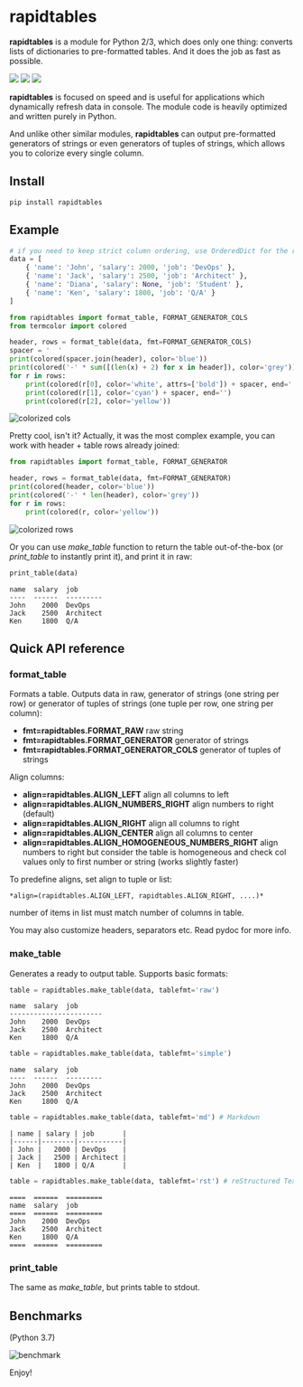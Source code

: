 # rapidtables

**rapidtables** is a module for Python 2/3, which does only one thing: converts
lists of dictionaries to pre-formatted tables. And it does the job as fast as
possible.

<img src="https://img.shields.io/pypi/v/rapidtables.svg" /> <img src="https://img.shields.io/badge/license-MIT-green" /> <img src="https://img.shields.io/badge/python-2.7%20%7C%203.5%20%7C%203.6%20%7C%203.7-blue.svg" />

**rapidtables** is focused on speed and is useful for applications which
dynamically refresh data in console. The module code is heavily optimized and
written purely in Python.

And unlike other similar modules, **rapidtables** can output pre-formatted
generators of strings or even generators of tuples of strings, which allows you
to colorize every single column.

## Install

```shell
pip install rapidtables
```

## Example

```python
# if you need to keep strict column ordering, use OrderedDict for the rows
data = [
    { 'name': 'John', 'salary': 2000, 'job': 'DevOps' },
    { 'name': 'Jack', 'salary': 2500, 'job': 'Architect' },
    { 'name': 'Diana', 'salary': None, 'job': 'Student' },
    { 'name': 'Ken', 'salary': 1800, 'job': 'Q/A' }
]

from rapidtables import format_table, FORMAT_GENERATOR_COLS
from termcolor import colored

header, rows = format_table(data, fmt=FORMAT_GENERATOR_COLS)
spacer = '  '
print(colored(spacer.join(header), color='blue'))
print(colored('-' * sum([(len(x) + 2) for x in header]), color='grey'))
for r in rows:
    print(colored(r[0], color='white', attrs=['bold']) + spacer, end='')
    print(colored(r[1], color='cyan') + spacer, end='')
    print(colored(r[2], color='yellow'))
```

![colorized cols](https://github.com/alttch/rapidtables/blob/master/colored.png?raw=true)

Pretty cool, isn't it? Actually, it was the most complex example, you can
work with header + table rows already joined:

```python
from rapidtables import format_table, FORMAT_GENERATOR

header, rows = format_table(data, fmt=FORMAT_GENERATOR)
print(colored(header, color='blue'))
print(colored('-' * len(header), color='grey'))
for r in rows:
    print(colored(r, color='yellow'))
```

![colorized rows](https://github.com/alttch/rapidtables/blob/master/colored-rows.png?raw=true)

Or you can use *make_table* function to return the table out-of-the-box (or
*print_table* to instantly print it), and print it in raw:

```python
print_table(data)
```

```
name  salary  job
----  ------  ---------
John    2000  DevOps
Jack    2500  Architect
Ken     1800  Q/A
```

## Quick API reference

### format_table

Formats a table. Outputs data in raw, generator of strings (one string per row)
or generator of tuples of strings (one tuple per row, one string per column):

* **fmt=rapidtables.FORMAT_RAW** raw string
* **fmt=rapidtables.FORMAT_GENERATOR** generator of strings
* **fmt=rapidtables.FORMAT_GENERATOR_COLS** generator of tuples of strings

Align columns:

* **align=rapidtables.ALIGN_LEFT** align all columns to left
* **align=rapidtables.ALIGN_NUMBERS_RIGHT** align numbers to right (default)
* **align=rapidtables.ALIGN_RIGHT** align all columns to right
* **align=rapidtables.ALIGN_CENTER** align all columns to center
* **align=rapidtables.ALIGN_HOMOGENEOUS_NUMBERS_RIGHT** align numbers to right
  but consider the table is homogeneous and check col values only to first
  number or string (works slightly faster)

To predefine aligns, set align to tuple or list:

    *align=(rapidtables.ALIGN_LEFT, rapidtables.ALIGN_RIGHT, ....)*

number of items in list must match number of columns in table.

You may also customize headers, separators etc. Read pydoc for more
info.

### make_table

Generates a ready to output table. Supports basic formats:

```python
table = rapidtables.make_table(data, tablefmt='raw')
```
```
name  salary  job
-----------------------
John    2000  DevOps
Jack    2500  Architect
Ken     1800  Q/A
```

```python
table = rapidtables.make_table(data, tablefmt='simple')
```
```
name  salary  job
----  ------  ---------
John    2000  DevOps
Jack    2500  Architect
Ken     1800  Q/A
``` 

```python
table = rapidtables.make_table(data, tablefmt='md') # Markdown
```
```
| name | salary | job       |
|------|--------|-----------|
| John |   2000 | DevOps    |
| Jack |   2500 | Architect |
| Ken  |   1800 | Q/A       |
```

```python
table = rapidtables.make_table(data, tablefmt='rst') # reStructured Text
```
```
====  ======  =========
name  salary  job
====  ======  =========
John    2000  DevOps
Jack    2500  Architect
Ken     1800  Q/A
====  ======  =========
```

### print_table

The same as *make_table*, but prints table to stdout.

## Benchmarks

(Python 3.7)

![benchmark](https://github.com/alttch/rapidtables/blob/master/benchmark.png?raw=true)

Enjoy!
